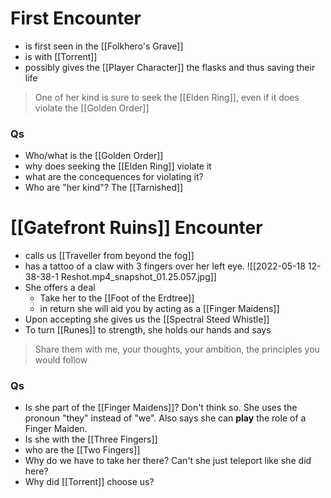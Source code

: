 # First Encounter
- is first seen in the [[Folkhero's Grave]] 
- is with [[Torrent]]
- possibly gives the [[Player Character]] the flasks and thus saving their life

>One of her kind is sure to seek the [[Elden Ring]], even if it does violate the [[Golden Order]]

### Qs
- Who/what is the [[Golden Order]]
- why does seeking the [[Elden Ring]] violate it
- what are the concequences for violating it?
- Who are "her kind"?
  The [[Tarnished]]

# [[Gatefront Ruins]] Encounter
- calls us [[Traveller from beyond the fog]]
- has a tattoo of a claw with 3 fingers over her left eye.
![[2022-05-18 12-38-38-1 Reshot.mp4_snapshot_01.25.057.jpg]]
- She offers a deal
	- Take her to the [[Foot of the Erdtree]]
	- in return she will aid you by acting as a [[Finger Maidens]]
- Upon accepting she gives us the [[Spectral Steed Whistle]]
- To turn [[Runes]] to strength, she holds our hands and says

> Share them with me, your thoughts, your ambition, the principles you would follow




### Qs 
- Is she part of the [[Finger Maidens]]?
  Don't think so. She uses the pronoun "they" instead of "we". Also says she can **play** the role of a Finger Maiden.
- Is she with the [[Three Fingers]]
- who are the [[Two Fingers]]
-  Why do we have to take her there? Can't she just teleport like she did here?
- Why did [[Torrent]] choose us?